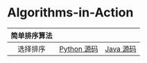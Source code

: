 # Algorithms-in-Action
| 简单排序算法 |  |  |
|:---:|:---:|:---:|
| 选择排序 | [Python 源码](https://github.com/tyrotalk/Algorithms-in-Action/tree/master/01-Sorting-Basic/Selection-Sort/Code-Python) | [Java 源码](https://github.com/tyrotalk/Algorithms-in-Action/tree/master/01-Sorting-Basic/Selection-Sort/Code-Java) |
